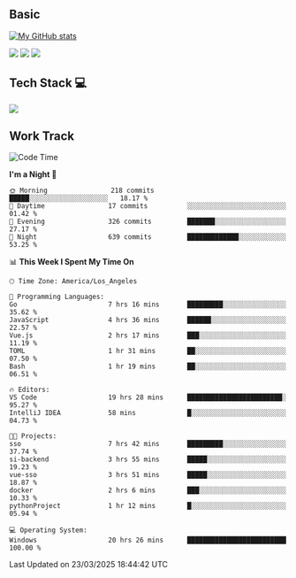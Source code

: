 ## Basic
 
[![My GitHub stats](https://github-readme-stats.vercel.app/api?username=Zzhihon&show_icons=true&theme=purple)](https://github.com/Zzhihon)
 
 [![](https://img.shields.io/badge/website-4493f8?style=for-the-badge&logo=About.me&logoColor=purple)](https://tatakal.com/)
 [![](https://img.shields.io/badge/RSS-4493f8?style=for-the-badge&logo=rss&logoColor=purple)](https://tatakal.com/feed/)
 [![](https://img.shields.io/badge/Email-4493f8?style=for-the-badge&logo=gmail&logoColor=purple)](mailto:bt1q@tatakal.com)

## Tech Stack 💻

<a href="https://skillicons.dev">
  <img src="https://skillicons.dev/icons?i=py,html,css,javascript,bash,java,vue,go,nodejs,cpp" />
</a>

</br>

## Work Track

<!--START_SECTION:waka-->
![Code Time](http://img.shields.io/badge/Code%20Time-156%20hrs%2023%20mins-blue)

**I'm a Night 🦉** 

```text
🌞 Morning                218 commits         █████░░░░░░░░░░░░░░░░░░░░   18.17 % 
🌆 Daytime                17 commits          ░░░░░░░░░░░░░░░░░░░░░░░░░   01.42 % 
🌃 Evening                326 commits         ███████░░░░░░░░░░░░░░░░░░   27.17 % 
🌙 Night                  639 commits         █████████████░░░░░░░░░░░░   53.25 % 
```


📊 **This Week I Spent My Time On** 

```text
🕑︎ Time Zone: America/Los_Angeles

💬 Programming Languages: 
Go                       7 hrs 16 mins       █████████░░░░░░░░░░░░░░░░   35.62 % 
JavaScript               4 hrs 36 mins       ██████░░░░░░░░░░░░░░░░░░░   22.57 % 
Vue.js                   2 hrs 17 mins       ███░░░░░░░░░░░░░░░░░░░░░░   11.19 % 
TOML                     1 hr 31 mins        ██░░░░░░░░░░░░░░░░░░░░░░░   07.50 % 
Bash                     1 hr 19 mins        ██░░░░░░░░░░░░░░░░░░░░░░░   06.51 % 

🔥 Editors: 
VS Code                  19 hrs 28 mins      ████████████████████████░   95.27 % 
IntelliJ IDEA            58 mins             █░░░░░░░░░░░░░░░░░░░░░░░░   04.73 % 

🐱‍💻 Projects: 
sso                      7 hrs 42 mins       █████████░░░░░░░░░░░░░░░░   37.74 % 
si-backend               3 hrs 55 mins       █████░░░░░░░░░░░░░░░░░░░░   19.23 % 
vue-sso                  3 hrs 51 mins       █████░░░░░░░░░░░░░░░░░░░░   18.87 % 
docker                   2 hrs 6 mins        ███░░░░░░░░░░░░░░░░░░░░░░   10.33 % 
pythonProject            1 hr 12 mins        █░░░░░░░░░░░░░░░░░░░░░░░░   05.94 % 

💻 Operating System: 
Windows                  20 hrs 26 mins      █████████████████████████   100.00 % 
```


 Last Updated on 23/03/2025 18:44:42 UTC
<!--END_SECTION:waka-->
